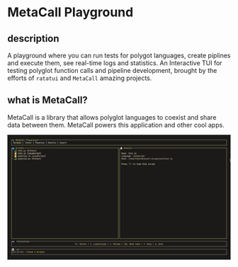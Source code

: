 # MetaCall Playground

## description
A playground where you can run tests for polygot languages, create piplines and execute them, see real-time logs and statistics.
An Interactive TUI for testing polyglot function calls and pipeline development, brought by the efforts of `ratatui` and `MetaCall` amazing projects.

## what is MetaCall?
MetaCall is a library that allows polyglot languages to coexist and share data between them. MetaCall powers this application and other cool apps.


![screenshot.png](assets/screenshot.png)
